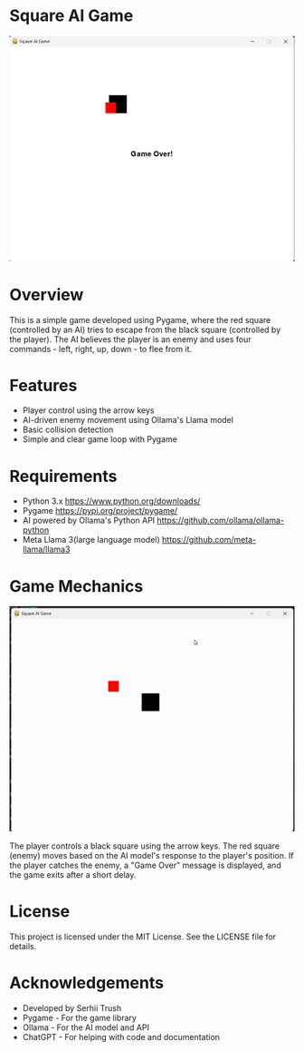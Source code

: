 # Square AI Game

![Square AI Game screen](https://raw.githubusercontent.com/techn0man1ac/simpleAIGame/main/imgs/screen0.png)

# Overview
This is a simple game developed using Pygame, where the red square (controlled by an AI) tries to escape from the black square (controlled by the player). The AI believes the player is an enemy and uses four commands - left, right, up, down - to flee from it.

# Features
- Player control using the arrow keys
- AI-driven enemy movement using Ollama's Llama model
- Basic collision detection
- Simple and clear game loop with Pygame

# Requirements
- Python 3.x https://www.python.org/downloads/
- Pygame https://pypi.org/project/pygame/
- AI powered by Ollama's Python API https://github.com/ollama/ollama-python
- Meta Llama 3(large language model) https://github.com/meta-llama/llama3

# Game Mechanics

![Work job gif](https://raw.githubusercontent.com/techn0man1ac/simpleAIGame/main/imgs/gameMechanics.gif)

The player controls a black square using the arrow keys.
The red square (enemy) moves based on the AI model's response to the player's position.
If the player catches the enemy, a "Game Over" message is displayed, and the game exits after a short delay.

# License
This project is licensed under the MIT License. See the LICENSE file for details.

# Acknowledgements
- Developed by Serhii Trush
- Pygame - For the game library
- Ollama - For the AI model and API
- ChatGPT - For helping with code and documentation
